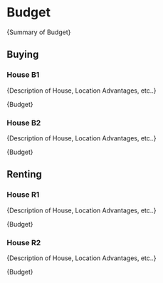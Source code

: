 # Budget

{Summary of Budget}

## Buying

### House B1
{Description of House, Location Advantages, etc..}

{Budget}

### House B2
{Description of House, Location Advantages, etc..}

{Budget}

## Renting


### House R1
{Description of House, Location Advantages, etc..}

{Budget}

### House R2
{Description of House, Location Advantages, etc..}

{Budget}